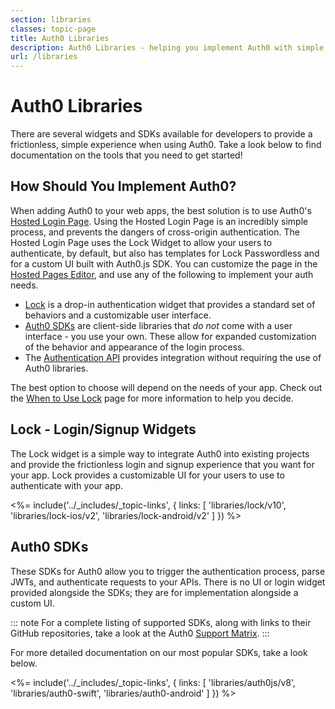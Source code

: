 ```yaml
---
section: libraries
classes: topic-page
title: Auth0 Libraries
description: Auth0 Libraries - helping you implement Auth0 with simple efficiency
url: /libraries
---
```

<!-- markdownlint-disable MD041 MD002 MD026 -->
<div class="topic-page-header">
  <div data-name="example" class="topic-page-badge"></div>
  <h1>Auth0 Libraries</h1>
  <p>
    There are several widgets and SDKs available for developers to provide a frictionless, simple experience when using Auth0. Take a look below to find documentation on the tools that you need to get started!
  </p>
</div>

## How Should You Implement Auth0?

When adding Auth0 to your web apps, the best solution is to use Auth0's [Hosted Login Page](/hosted-pages/login). Using the Hosted Login Page is an incredibly simple process, and prevents the dangers of cross-origin authentication. The Hosted Login Page uses the Lock Widget to allow your users to authenticate, by default, but also has templates for Lock Passwordless and for a custom UI built with Auth0.js SDK. You can customize the page in the [Hosted Pages Editor](${manage_url}/#/login_page), and use any of the following to implement your auth needs. 

- [Lock](#lock-login-signup-widgets) is a drop-in authentication widget that provides a standard set of behaviors and a customizable user interface. 
- [Auth0 SDKs](#auth0-sdks) are client-side libraries that *do not* come with a user interface - you use your own. These allow for expanded customization of the behavior and appearance of the login process. 
- The [Authentication API](/api-auth) provides integration without requiring the use of Auth0 libraries. 

The best option to choose will depend on the needs of your app. Check out the [When to Use Lock](/libraries/when-to-use-lock) page for more information to help you decide.

## Lock - Login/Signup Widgets

The Lock widget is a simple way to integrate Auth0 into existing projects and provide the frictionless login and signup experience that you want for your app. Lock provides a customizable UI for your users to use to authenticate with your app.

<%= include('../_includes/_topic-links', { links: [
  'libraries/lock/v10',
  'libraries/lock-ios/v2',
  'libraries/lock-android/v2'
] }) %>

## Auth0 SDKs

These SDKs for Auth0 allow you to trigger the authentication process, parse JWTs, and authenticate requests to your APIs. There is no UI or login widget provided alongside the SDKs; they are for implementation alongside a custom UI. 

::: note
For a complete listing of supported SDKs, along with links to their GitHub repositories, take a look at the Auth0 [Support Matrix](/support/matrix#sdks).
:::

For more detailed documentation on our most popular SDKs, take a look below.

<%= include('../_includes/_topic-links', { links: [
  'libraries/auth0js/v8',
  'libraries/auth0-swift',
  'libraries/auth0-android'
] }) %>
